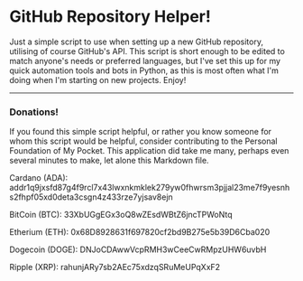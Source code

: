 # GitHub Repository Helper!
Just a simple script to use when setting up a new GitHub repository, utilising of course GitHub's API.  This script is short enough to be edited to match anyone's needs or preferred languages, but I've set this up for my quick automation tools and bots in Python, as this is most often what I'm doing when I'm starting on new projects.  Enjoy!

---

### Donations!
If you found this simple script helpful, or rather you know someone for whom this script would be helpful, consider contributing to the Personal Foundation of My Pocket.  This application did take me many, perhaps even several minutes to make, let alone this Markdown file.

Cardano (ADA):
addr1q9jxsfd87g4f9rcl7x43lwxnkmklek279yw0fhwrsm3pjjal23me7f9yesnhs2fhpf05xd0deta3csgn4z433rze7yjsav8ejn


BitCoin (BTC): 
33XbUGgEGx3oQ8wZEsdWBtZ6jncTPWoNtq


Etherium (ETH): 
0x68D8928631f697820cf2bd9B275e5b39D6Cba020


Dogecoin (DOGE):
DNJoCDAwwVcpRMH3wCeeCwRMpzUHW6uvbH


Ripple (XRP):
rahunjARy7sb2AEc75xdzqSRuMeUPqXxF2
